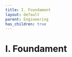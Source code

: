 ```yaml
---
title: I. Foundament
layout: default
parent: Engineering
has_children: true
---
```


# I. Foundament